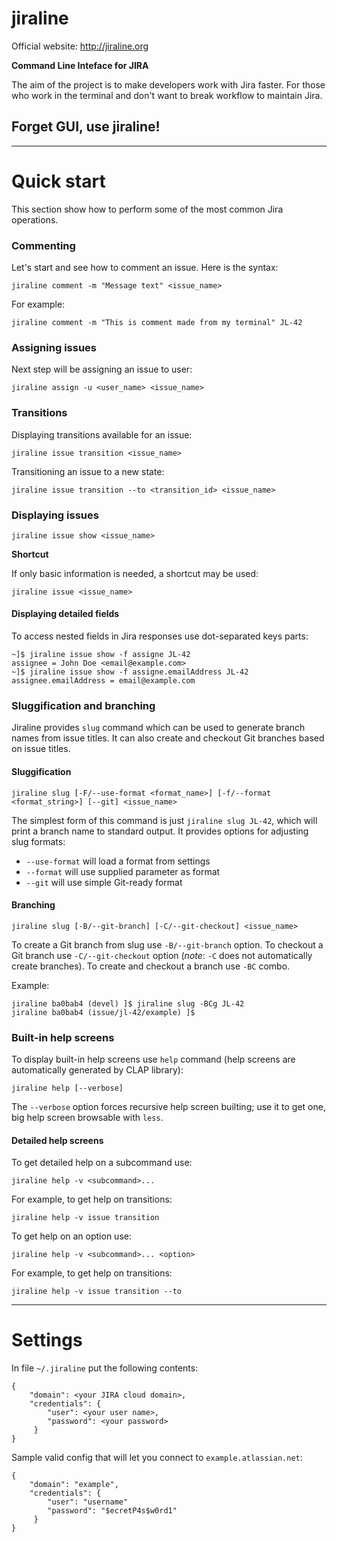 # jiraline

Official website: http://jiraline.org

**Command Line Inteface for JIRA**

The aim of the project is to make developers
work with Jira faster. For those who work in the
terminal and don't want to break workflow to
maintain Jira.

## Forget GUI, use jiraline!


----

# Quick start

This section show how to perform some of the most common Jira
operations.

### Commenting

Let's start and see how to comment an issue.
Here is the syntax:

```
jiraline comment -m "Message text" <issue_name>
```

For example:

```
jiraline comment -m "This is comment made from my terminal" JL-42
```


### Assigning issues

Next step will be assigning an issue to user:

```
jiraline assign -u <user_name> <issue_name>
```


### Transitions

Displaying transitions available for an issue:

```
jiraline issue transition <issue_name>
```

Transitioning an issue to a new state:

```
jiraline issue transition --to <transition_id> <issue_name>
```


### Displaying issues

```
jiraline issue show <issue_name>
```

**Shortcut**

If only basic information is needed, a shortcut may be used:

```
jiraline issue <issue_name>
```

#### Displaying detailed fields

To access nested fields in Jira responses use dot-separated keys parts:

```
~]$ jiraline issue show -f assigne JL-42
assignee = John Doe <email@example.com>
~]$ jiraline issue show -f assigne.emailAddress JL-42
assignee.emailAddress = email@example.com
```

### Sluggification and branching

Jiraline provides `slug` command which can be used to generate branch names from issue titles.
It can also create and checkout Git branches based on issue titles.

#### Sluggification

```
jiraline slug [-F/--use-format <format_name>] [-f/--format <format_string>] [--git] <issue_name>
```

The simplest form of this command is just `jiraline slug JL-42`, which will print a branch name to standard output.
It provides options for adjusting slug formats:

- `--use-format` will load a format from settings
- `--format` will use supplied parameter as format
- `--git` will use simple Git-ready format

#### Branching

```
jiraline slug [-B/--git-branch] [-C/--git-checkout] <issue_name>
```

To create a Git branch from slug use `-B/--git-branch` option.
To checkout a Git branch use `-C/--git-checkout` option (*note*: `-C` does not automatically create branches).
To create and checkout a branch use `-BC` combo.

Example:

```
jiraline ba0bab4 (devel) ]$ jiraline slug -BCg JL-42
jiraline ba0bab4 (issue/jl-42/example) ]$
```


### Built-in help screens

To display built-in help screens use `help` command (help screens are automatically
generated by CLAP library):

```
jiraline help [--verbose]
```

The `--verbose` option forces recursive help screen builting; use it to get one, big
help screen browsable with `less`.


#### Detailed help screens

To get detailed help on a subcommand use:

```
jiraline help -v <subcommand>...
```

For example, to get help on transitions:

```
jiraline help -v issue transition
```

To get help on an option use:

```
jiraline help -v <subcommand>... <option>
```

For example, to get help on transitions:

```
jiraline help -v issue transition --to
```


----

# Settings

In file `~/.jiraline` put the following contents:


```
{
    "domain": <your JIRA cloud domain>,
    "credentials": {
        "user": <your user name>,
        "password": <your password>
     }
}
```

Sample valid config that will let you connect to `example.atlassian.net`:

```
{
    "domain": "example",
    "credentials": {
        "user": "username"
        "password": "$ecretP4s$w0rd1"
     }
}
```
